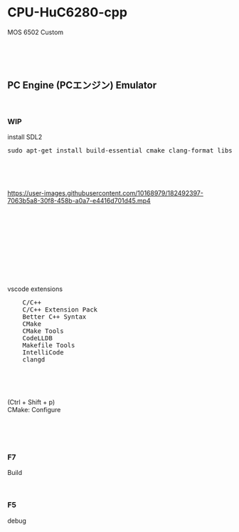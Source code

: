 # CPU-HuC6280-cpp
MOS 6502 Custom

<br><br><br>

## PC Engine (PCエンジン) Emulator

<br>

### WIP

install SDL2

<pre>
sudo apt-get install build-essential cmake clang-format libsdl2-dev libsdl2-image-dev libsdl2-mixer-dev libsdl2-net-dev libsdl2-ttf-dev
</pre>

<br><br><br>

https://user-images.githubusercontent.com/10168979/182492397-7063b5a8-30f8-458b-a0a7-e4416d701d45.mp4






<br><br><br><br><br><br>
<br><br><br>

vscode extensions

<pre>
    C/C++
    C/C++ Extension Pack
    Better C++ Syntax
    CMake
    CMake Tools
    CodeLLDB
    Makefile Tools
    IntelliCode
    clangd
</pre>

<br><br><br>

(Ctrl + Shift + p)  
CMake: Configure

<br><br><br>

### F7

Build

<br>

### F5

debug

<br><br><br>

